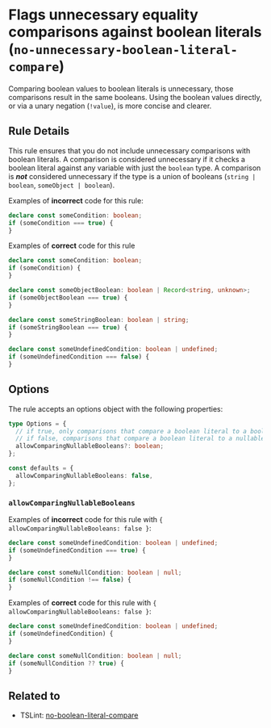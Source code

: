 # Flags unnecessary equality comparisons against boolean literals (`no-unnecessary-boolean-literal-compare`)

Comparing boolean values to boolean literals is unnecessary, those comparisons result in the same booleans. Using the boolean values directly, or via a unary negation (`!value`), is more concise and clearer.

## Rule Details

This rule ensures that you do not include unnecessary comparisons with boolean literals.
A comparison is considered unnecessary if it checks a boolean literal against any variable with just the `boolean` type.
A comparison is **_not_** considered unnecessary if the type is a union of booleans (`string | boolean`, `someObject | boolean`).

Examples of **incorrect** code for this rule:

```ts
declare const someCondition: boolean;
if (someCondition === true) {
}
```

Examples of **correct** code for this rule

```ts
declare const someCondition: boolean;
if (someCondition) {
}

declare const someObjectBoolean: boolean | Record<string, unknown>;
if (someObjectBoolean === true) {
}

declare const someStringBoolean: boolean | string;
if (someStringBoolean === true) {
}

declare const someUndefinedCondition: boolean | undefined;
if (someUndefinedCondition === false) {
}
```

## Options

The rule accepts an options object with the following properties:

```ts
type Options = {
  // if true, only comparisons that compare a boolean literal to a boolean will be checked.
  // if false, comparisons that compare a boolean literal to a nullable boolean variable will also be checked
  allowComparingNullableBooleans?: boolean;
};

const defaults = {
  allowComparingNullableBooleans: false,
};
```

### `allowComparingNullableBooleans`

Examples of **incorrect** code for this rule with `{ allowComparingNullableBooleans: false }`:

```ts
declare const someUndefinedCondition: boolean | undefined;
if (someUndefinedCondition === true) {
}

declare const someNullCondition: boolean | null;
if (someNullCondition !== false) {
}
```

Examples of **correct** code for this rule with `{ allowComparingNullableBooleans: false }`:

```ts
declare const someUndefinedCondition: boolean | undefined;
if (someUndefinedCondition) {
}

declare const someNullCondition: boolean | null;
if (someNullCondition ?? true) {
}
```

## Related to

- TSLint: [no-boolean-literal-compare](https://palantir.github.io/tslint/rules/no-boolean-literal-compare)
